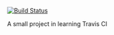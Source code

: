[![Build Status](https://travis-ci.com/augustthorell/gatsby-CI-CD.svg?branch=main)](https://travis-ci.com/augustthorell/gatsby-CI-CD)

A small project in learning Travis CI